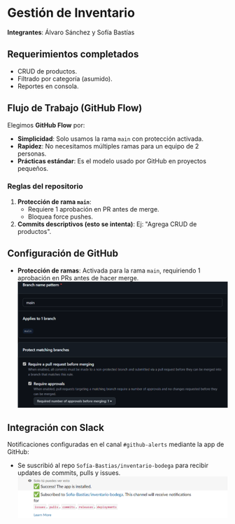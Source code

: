 # Gestión de Inventario  
**Integrantes**: Álvaro Sánchez y Sofía Bastías  
## Requerimientos completados  
- CRUD de productos.  
- Filtrado por categoría (asumido).  
- Reportes en consola.  

## Flujo de Trabajo (GitHub Flow)  
Elegimos **GitHub Flow** por:  
- **Simplicidad**: Solo usamos la rama `main` con protección activada.  
- **Rapidez**: No necesitamos múltiples ramas para un equipo de 2 personas.  
- **Prácticas estándar**: Es el modelo usado por GitHub en proyectos pequeños.  

### Reglas del repositorio  
1. **Protección de rama `main`**:  
   - Requiere 1 aprobación en PR antes de merge.  
   - Bloquea force pushes.  
2. **Commits descriptivos (esto se intenta)**: Ej: "Agrega CRUD de productos".  

## Configuración de GitHub  
- **Protección de ramas**: Activada para la rama `main`, requiriendo 1 aprobación en PRs antes de hacer merge.  
  ![Captura](/docs/repo-branch.png)  
## Integración con Slack  
Notificaciones configuradas en el canal `#github-alerts` mediante la app de GitHub:  
- Se suscribió al repo `Sofía-Bastias/inventario-bodega` para recibir updates de commits, pulls y issues.  
![Suscripción exitosa](/docs/slack-integration-success.png)  
